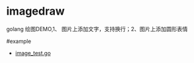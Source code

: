 # imagedraw
golang 绘图DEMO,1、 图片上添加文字，支持换行；2、图片上添加圆形表情

#example
* [image_test.go](https://github.com/ChengjinWu/imagedraw/blob/master/test/image_test.go)
